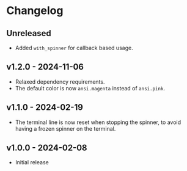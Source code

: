 # Changelog

## Unreleased

- Added `with_spinner` for callback based usage.

## v1.2.0 - 2024-11-06

- Relaxed dependency requirements.
- The default color is now `ansi.magenta` instead of `ansi.pink`.

## v1.1.0 - 2024-02-19

- The terminal line is now reset when stopping the spinner, to avoid having a
  frozen spinner on the terminal.

## v1.0.0 - 2024-02-08

- Initial release
